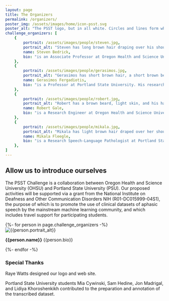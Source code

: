 ```yaml
---
layout: page
title: The Organizers
permalink: /organizers/
poster_img: /assets/images/home/icon-psst.svg
poster_alt: "The PSST logo, but in all white. Circles and lines form what could represent the nodes and edges of a deep neural network. A pair of hands are cupped in front as though whispering to the viewer. Behind the icon is a stylized spectrogram in a wide spectrum of blues and purples." 
challenge_organizers: [
    {
        portrait: /assets/images/people/steven.jpg,
        portrait_alt: "Steven has long brown hair draping over his shoulder, a full brown beard, and light skin. He is wearing sunglasses, an olive green billed cap, and a black rain jacket. His teeth are showing as he smiles and leans against a tree, with a forest in the background.",
        name: Steven Bedrick,
        bio: "is an Associate Professor at Oregon Health and Science University. His research focuses on biomedical applications for speech and language technologies, with a particular emphasis on language disorders and disabilities."
    },
    {
        portrait: /assets/images/people/gerasimos.jpg,
        portrait_alt: "Gerasimos has short brown hair, a short brown beard with a few white patches, and light skin. He is wearing a blue and white collared shirt with a broad plaid pattern. He is smiling with his mouth closed in front of a plain sky-blue wall.",
        name: Gerasimos Fergadiotis,
        bio: "is a Professor at Portland State University. His research focuses on developing psychometric applications to quantify clinically relevant aspects of language processing in stroke patients."
    },
    {
        portrait: /assets/images/people/robert.jpg,
        portrait_alt: "Robert has a brown beard, light skin, and his hair is covered with a bright red beanie. He wears glasses and an orange/blue/white zippered coat. He is wide-eyed and has his hand to his ear, listening to the many barnacles on the large rock right behind him.",
        name: Robert Gale,
        bio: "is a Research Engineer at Oregon Health and Science University, researching and implementing systems to recognize and analyze speech & language in a clinical context."
    },
    {
        portrait: /assets/images/people/mikala.jpg,
        portrait_alt: "Mikala has light brown hair draped over her shoulder and light skin. She is wearing a dark gray blazer with a white shirt underneath. She smiles with her teeth showing, standing near a balcony railing and a variety of potted plants. Large city buildings cover most of the background, with a bit of blue sky in the middle.",   
        name: Mikala Fleegle,
        bio: "is a Research Speech-Language Pathologist at Portland State University. Her research interests are in using computer technologies for more precise assessment of aphasia and apraxia of speech."
    },
]
---
```



## Allow us to introduce ourselves

The PSST Challenge is a collaboration between Oregon Health and Science University (OHSU) and Portland State
University (PSU). Our proposed activities will be supported via a grant from the National Institute on Deafness
and Other Communication Disorders NIH (R01-DC015999-04S1), the purpose of which is to promote the use of clinical
datasets of aphasic speech by the mainstream machine learning community, and which includes travel support for
participating students.


<div id="the-psst-people">
{%- for person in page.challenge_organizers -%}
    <div class="person">
        <div class="portrait"><img src="{{person.portrait}}" alt="{{person.portrait_alt}}" /></div>
        <p><strong>{{person.name}}</strong> {{person.bio}}</p>
    </div>
{%- endfor -%}
</div>

### Special Thanks

Raye Watts designed our logo and web site.

Portland State University students Mia Cywinski, Sam Hedine, Jon Madrigal, and Lidiya Khoroshenkikh contributed to the preparation and annotation of the transcribed  dataset.
